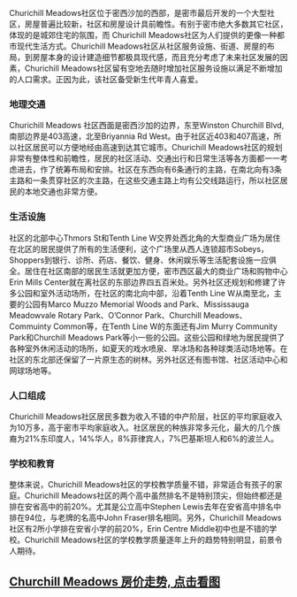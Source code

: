 Churichill Meadows社区位于密西沙加的西部，是密市最后开发的一个大型社区，房屋普遍比较新，社区和房屋设计具前瞻性。有别于密市绝大多数其它社区，体现的是城郊住宅的氛围，而 Churichill Meadows社区为人们提供的更像一种都市现代生活方式。Churichill Meadows社区从社区服务设施、街道、房屋的布局，到房屋本身的设计建造细节都极具现代感，而且充分考虑了未来社区发展的因素，Churichill Meadows社区留有空地去随时增加社区服务设施以满足不断增加的人口需求。正因为此，该社区备受新生代年青人喜爱。

### 地理交通

Churichill Meadows 社区西面是密西沙加的边界，东至Winston Churchill Blvd, 南部边界是403高速，北至Briyannia Rd West。由于社区近403和407高速，所以社区居民可以方便地经由高速到达其它城市。Churichill Meadows社区的规划非常有整体性和前瞻性，居民的社区活动、交通出行和日常生活等各方面都一一考虑进去，作了统筹布局和安排。社区在东西向有6条通行的主路，在南北向有3条主路和一条贯穿社区的次主路，在这些交通主路上均有公交线路运行，所以社区居民的本地交通也非常方便。

### 生活设施

社区的北部中心Thmors St和Tenth Line W交界处西北角的大型商业广场为居住在北区的居民提供了所有的生活便利，这个广场里从西人连锁超市Sobeys，Shoppers到银行、诊所、药店、餐饮、健身、休闲娱乐等生活配套设施一应俱全。居住在社区南部的居民生活就更加方便，密市西区最大的商业广场和购物中心Erin Mills Center就在离社区的东部边界四五百米处。另外社区还规划和修建了许多公园和室外活动场所，在社区的南北向中部，沿着Tenth Line W从南至北，主要的公园有Marco Muzzo Memorial Woods and Park、Mississauga Meadowvale Rotary Park、O’Connor Park、Churchill Meadows、 Commuinty Common等，在Tenth Line W的东面还有Jim Murry Community Park和Churchill Meadows Park等小一些的公园。这些公园和绿地为居民提供了各种室外休闲活动的场所，如夏天的戏水喷泉、旱冰场和各种球类活动场地等。在社区的东北部还保留了一片原生态的树林。另外社区还有图书馆、社区活动中心和网球场地等。

### 人口组成

Churichill Meadows社区居民多数为收入不错的中产阶层，社区的平均家庭收入为10万多，高于密市平均家庭收入。社区居民的种族非常多元化，最大的几个族裔为21%东印度人，14%华人，8%菲律宾人，7%巴基斯坦人和6%的波兰人。

### 学校和教育

整体来说，Churichill Meadows社区的学校教学质量不错，非常适合有孩子的家庭。Churichill Meadows社区的两个高中虽然排名不是特别顶尖，但始终都还是排在安省高中的前20%。尤其是公立高中Stephen Lewis去年在安省高中排名中排在94位，与老牌的名高中John Fraser排名相同。另外，Churichill Meadows社区有2所小学排在安省小学的前20%，Erin Centre Middle初中也是不错的学校。Churichill Meadows社区的学校教学质量逐年上升的趋势特别明显，前景令人期待。

## [Churchill Meadows 房价走势, 点击看图](https://mississauga.listing.ca/churchill-meadows/real-estate-price-history.htm)